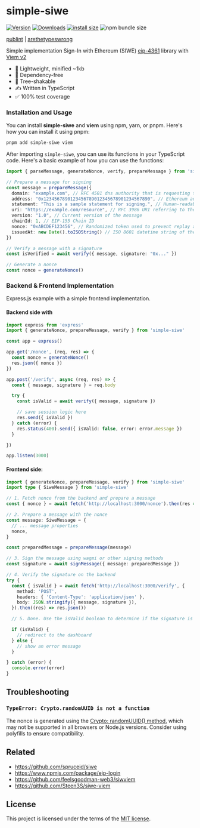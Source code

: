 # simple-siwe 

[![Version](https://img.shields.io/npm/v/simple-siwe)](https://www.npmjs.com/simple-siwe)
[![Downloads](https://img.shields.io/npm/dt/simple-siwe)](https://www.npmjs.com/simple-siwe)
[![install size](https://packagephobia.com/badge?p=simple-siwe)](https://packagephobia.com/result?p=simple-siwe)
![npm bundle size](https://img.shields.io/bundlephobia/min/simple-siwe)


[publint](https://publint.dev/simple-siwe) | 
[arethetypeswrong](https://arethetypeswrong.github.io/?p=simple-siwe)


Simple implementation Sign-In with Ethereum (SIWE) [eip-4361](https://eips.ethereum.org/EIPS/eip-4361) library with [Viem v2](https://viem.sh/)

- 🌱 Lightweight, minified ~1kb
- 🚫 Dependency-free
- 🌳 Tree-shakable
- ✍️ Written in TypeScript
- ✅ 100% test coverage

### Installation and Usage

You can install **simple-siwe** and **viem** using npm, yarn, or pnpm. Here's how you can install it using pnpm:

```bash
pnpm add simple-siwe viem
```

After importing `simple-siwe`, you can use its functions in your TypeScript code. Here's a basic example of how you can use the functions:

```typescript
import { parseMessage, generateNonce, verify, prepareMessage } from 'simple-siwe'

// Prepare a message for signing
const message = prepareMessage({
  domain: "example.com", // RFC 4501 dns authority that is requesting the signing
  address: "0x1234567890123456789012345678901234567890", // Ethereum address performing the signing
  statement: "This is a sample statement for signing.", // Human-readable ASCII assertion
  uri: "https://example.com/resource", // RFC 3986 URI referring to the resource
  version: "1.0", // Current version of the message
  chainId: 1, // EIP-155 Chain ID
  nonce: "0xABCDEF123456", // Randomized token used to prevent replay attacks
  issuedAt: new Date().toISOString() // ISO 8601 datetime string of the current time
})

// Verify a message with a signature
const isVerified = await verify({ message, signature: "0x..." })

// Generate a nonce
const nonce = generateNonce()
```

### Backend & Frontend Implementation

Express.js example with a simple frontend implementation.

#### Backend side with 

```ts
import express from 'express'
import { generateNonce, prepareMessage, verify } from 'simple-siwe'

const app = express()

app.get('/nonce', (req, res) => {
  const nonce = generateNonce()
  res.json({ nonce })
})

app.post('/verify', async (req, res) => {
  const { message, signature } = req.body

  try {
    const isValid = await verify({ message, signature })

    // save session logic here
    res.send({ isValid })
  } catch (error) {
    res.status(400).send({ isValid: false, error: error.message })
  }

})

app.listen(3000)
```

#### Frontend side:

```ts
import { generateNonce, prepareMessage, verify } from 'simple-siwe'
import type { SiweMessage } from 'simple-siwe'

// 1. Fetch nonce from the backend and prepare a message
const { nonce } = await fetch('http://localhost:3000/nonce').then(res => res.json())

// 2. Prepare a message with the nonce
const message: SiweMessage = { 
  // ... message properties
  nonce,
}

const preparedMessage = prepareMessage(message)

// 3. Sign the message using wagmi or other signing methods
const signature = await signMessage({ message: preparedMessage })

// 4. Verify the signature on the backend
try {
  const { isValid } = await fetch('http://localhost:3000/verify', {
    method: 'POST',
    headers: { 'Content-Type': 'application/json' },
    body: JSON.stringify({ message, signature }),
  }).then((res) => res.json())

  // 5. Done. Use the isValid boolean to determine if the signature is valid

  if (isValid) {
    // redirect to the dashboard
  } else {
    // show an error message
  }

} catch (error) {
  console.error(error)
}

```


## Troubleshooting

### `TypeError: Crypto.randomUUID is not a function`

The nonce is generated using the [Crypto: randomUUID() method](https://developer.mozilla.org/en-US/docs/Web/API/Crypto/randomUUID), which may not be supported in all browsers or Node.js versions. Consider using polyfills to ensure compatibility.



## Related
- https://github.com/spruceid/siwe
- https://www.npmjs.com/package/eip-login
- https://github.com/feelsgoodman-web3/siwviem
- https://github.com/Steen3S/siwe-viem

## License
This project is licensed under the terms of the [MIT license](LICENSE).
